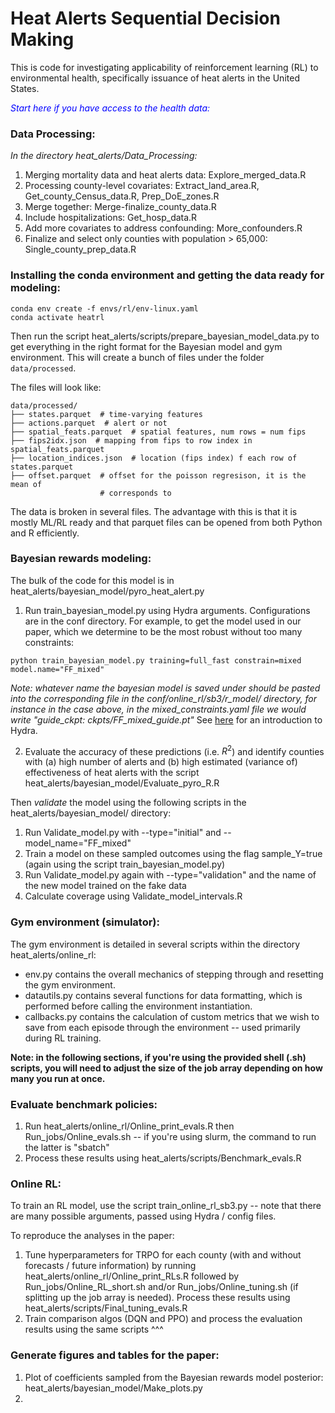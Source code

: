 # Heat Alerts Sequential Decision Making 

This is code for investigating applicability of reinforcement learning (RL) to environmental health, specifically issuance of heat alerts in the United States.

<span style="color:blue">*Start here if you have access to the health data:*</span>

### Data Processing:
*In the directory heat_alerts/Data_Processing:*
1. Merging mortality data and heat alerts data: Explore_merged_data.R
2. Processing county-level covariates: Extract_land_area.R, Get_county_Census_data.R, Prep_DoE_zones.R
3. Merge together: Merge-finalize_county_data.R
4. Include hospitalizations: Get_hosp_data.R
5. Add more covariates to address confounding: More_confounders.R
6. Finalize and select only counties with population > 65,000: Single_county_prep_data.R

### Installing the conda environment and getting the data ready for modeling:
```
conda env create -f envs/rl/env-linux.yaml
conda activate heatrl
```
Then run the script heat_alerts/scripts/prepare_bayesian_model_data.py to get everything in the right format for the Bayesian model and gym environment. This will create a bunch of files under the folder `data/processed`. 

The files will look like:

```
data/processed/
├── states.parquet  # time-varying features
├── actions.parquet  # alert or not
├── spatial_feats.parquet  # spatial features, num rows = num fips
├── fips2idx.json  # mapping from fips to row index in spatial_feats.parquet
├── location_indices.json  # location (fips index) f each row of states.parquet
├── offset.parquet  # offset for the poisson regresison, it is the mean of 
                    # corresponds to
```
The data is broken in several files. The advantage with this is that it is mostly ML/RL ready and that parquet files can be opened from both Python and R efficiently.

### Bayesian rewards modeling:

The bulk of the code for this model is in heat_alerts/bayesian_model/pyro_heat_alert.py

1. Run train_bayesian_model.py using Hydra arguments. Configurations are in the conf directory. For example, to get the model used in our paper, which we determine to be the most robust without too many constraints:
```
python train_bayesian_model.py training=full_fast constrain=mixed model.name="FF_mixed"
```
*Note: whatever name the bayesian model is saved under should be pasted into the corresponding file in the conf/online_rl/sb3/r_model/ directory, for instance in the case above, in the mixed_constraints.yaml file we would write "guide_ckpt: ckpts/FF_mixed_guide.pt"*
See [here](https://hydra.cc/docs/intro/) for an introduction to Hydra. <br>

2. Evaluate the accuracy of these predictions (i.e. $R^2$) and identify counties with (a) high number of alerts and (b) high estimated (variance of) effectiveness of heat alerts with the script heat_alerts/bayesian_model/Evaluate_pyro_R.R

Then *validate* the model using the following scripts in the heat_alerts/bayesian_model/ directory:
1. Run Validate_model.py with --type="initial" and --model_name="FF_mixed"
2. Train a model on these sampled outcomes using the flag sample_Y=true (again using the script train_bayesian_model.py)
3. Run Validate_model.py again with --type="validation" and the name of the new model trained on the fake data
4. Calculate coverage using Validate_model_intervals.R

### Gym environment (simulator):

The gym environment is detailed in several scripts within the directory heat_alerts/online_rl:
 * env.py contains the overall mechanics of stepping through and resetting the gym environment.
 * datautils.py contains several functions for data formatting, which is performed before calling the environment instantiation.
 * callbacks.py contains the calculation of custom metrics that we wish to save from each episode through the environment -- used primarily during RL training.

**Note: in the following sections, if you're using the provided shell (.sh) scripts, you will need to adjust the size of the job array depending on how many you run at once.**

### Evaluate benchmark policies:

1. Run heat_alerts/online_rl/Online_print_evals.R then Run_jobs/Online_evals.sh -- if you're using slurm, the command to run the latter is "sbatch"
2. Process these results using heat_alerts/scripts/Benchmark_evals.R

### Online RL:
To train an RL model, use the script train_online_rl_sb3.py -- note that there are many possible arguments, passed using Hydra / config files.

To reproduce the analyses in the paper: 

1. Tune hyperparameters for TRPO for each county (with and without forecasts / future information) by running heat_alerts/online_rl/Online_print_RLs.R followed by Run_jobs/Online_RL_short.sh and/or Run_jobs/Online_tuning.sh (if splitting up the job array is needed). Process these results using heat_alerts/scripts/Final_tuning_evals.R
2. Train comparison algos (DQN and PPO) and process the evaluation results using the same scripts ^^^

### Generate figures and tables for the paper:
1. Plot of coefficients sampled from the Bayesian rewards model posterior: heat_alerts/bayesian_model/Make_plots.py
2. 

